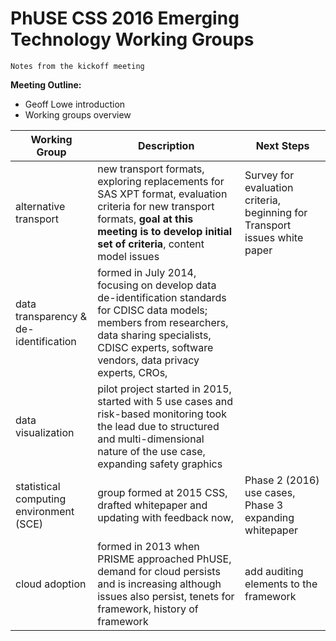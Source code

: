 # PhUSE CSS 2016 Emerging Technology Working Groups
    Notes from the kickoff meeting
**Meeting Outline:**
- Geoff Lowe introduction
- Working groups overview

| Working Group | Description | Next Steps |
|---------------|-------------|------------|
|  alternative transport  |  new transport formats, exploring replacements for SAS XPT format, evaluation criteria for new transport formats, **goal at this meeting is to develop initial set of criteria**, content model issues  | Survey for evaluation criteria, beginning for Transport issues white paper  |
| data transparency & de-identification |formed in July 2014, focusing on develop data de-identification standards for CDISC data models; members from researchers, data sharing specialists, CDISC experts, software vendors, data privacy experts, CROs, | |
| data visualization |pilot project started in 2015, started with 5 use cases and risk-based monitoring took the lead due to structured and multi-dimensional nature of the use case, expanding safety graphics | |
| statistical computing environment (SCE) | group formed at 2015 CSS, drafted whitepaper and updating with feedback now,  | Phase 2 (2016) use cases, Phase 3 expanding whitepaper |
| cloud adoption | formed in 2013 when PRISME approached PhUSE, demand for cloud persists and is increasing although issues also persist, tenets for framework, history of framework | add auditing elements to the framework |

